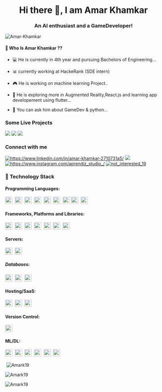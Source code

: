 <h1 align="center">Hi there 👋, I am Amar Khamkar</h1>
<h3 align="center">An AI enthusiast and a GameDeveloper!</h3>
<p align="left"> <img src="https://komarev.com/ghpvc/?username=Amark19&label=Profile%20views&color=0e75b6&style=flat" alt="Amar-Khamkar" /> </p>

#### 🤔 Who Is Amar Khamkar ??
  
- 💻 He is currently in 4th year and pursuing  Bachelors of Engineering...  

- 📊 currently working at HackeRank (SDE intern)
  
- 🎮 He is working on machine learning Project..
  
- 🌱 He is exploring more in Augmented Reality,React.js and learning app developement using flutter...
  
- 💬 You can ask him about GameDev & python...
  
  
 </p>
 
 ### **Some Live Projects**

<a href="https://www.calcont.in/"><img src="https://img.shields.io/badge/Calcont(15k+ traffic)-343434?style=for-the-badge&logo=webpage&logoColor=#FF7139"/></a>
<a href="https://play.google.com/store/apps/details?id=com.aprendizstudio.ARLAB"><img src="https://img.shields.io/badge/ARLab-9820a7?style=for-the-badge&logo=webpage&logoColor=#FF7139"/></a>
<a href="https://play.google.com/store/apps/details?id=com.aprendizstudio.monuverse"><img src="https://img.shields.io/badge/monuverse-004369?style=for-the-badge&logo=webpage&logoColor=#004369"/></a>
<h3 align="left">Connect with me</h3>
<a href="https://www.linkedin.com/in/amar-khamkar-2710731a5/" target="blank"><img src="https://img.shields.io/badge/linkedin-%230077B5.svg?style=for-the-badge&logo=linkedin&logoColor=white" alt="https://www.linkedin.com/in/amar-khamkar-2710731a5/" /></a>
<a href="mailto:amarkhamkar6@gmail.com"><img src="https://img.shields.io/badge/Gmail-D14836?style=for-the-badge&logo=gmail&logoColor=white"></a>
<a href="https://www.instagram.com/aprendiz_studio_/" target="blank"><img  src="https://img.shields.io/badge/Instagram-%23E4405F.svg?style=for-the-badge&logo=Instagram&logoColor=white" alt="https://www.instagram.com/aprendiz_studio_/" /></a>
<a href="https://www.reddit.com/user/not_interested_19" target="blank"><img  src="https://img.shields.io/badge/Reddit-db561d.svg?style=for-the-badge&logo=Reddit&logoColor=white" alt="not_interested_19" /></a>
 
### 🔭 **Technology Stack**

#### **Programming Languages**:

<img height=23 src="https://img.shields.io/badge/python-3670A0?style=for-the-badge&logo=python&logoColor=ffdd54">&nbsp;&nbsp;<img height=23 src="https://img.shields.io/badge/javascript-%23323330.svg?style=for-the-badge&logo=javascript&logoColor=%23F7DF1E">&nbsp;&nbsp;<img height=23 src="https://img.shields.io/badge/csharp-%23007ACC.svg?style=for-the-badge&logo=csharp&logoColor=white">&nbsp;&nbsp;<img height=23 src="https://img.shields.io/badge/c-%2300599C.svg?style=for-the-badge&logo=c%2B%2B&logoColor=white">&nbsp;&nbsp;<img height=23 src="https://img.shields.io/badge/-Java-000000?style=for-the-badge&logo=Java&logoColor=white">&nbsp;&nbsp;<img height=23 src="https://img.shields.io/badge/css3-%231572B6.svg?style=for-the-badge&logo=css3&logoColor=white">&nbsp;&nbsp;<img height=23 src="https://img.shields.io/badge/html5-%23E34F26.svg?style=for-the-badge&logo=html5&logoColor=white">
<img height=23 src="https://img.shields.io/badge/Ruby-CC342D.svg?logo=Ruby&style=flat&logoColor=white">&nbsp;&nbsp;<img height=23 src="https://img.shields.io/badge/Dart-9820a7.svg?logo=Dart&style=flat&logoColor=white">&nbsp;&nbsp;



#### **Frameworks, Platforms and Libraries**:

<img height=23 src="https://img.shields.io/badge/django-%23092E20.svg?style=for-the-badge&logo=django&logoColor=white">&nbsp;&nbsp;<img height=23 src="https://img.shields.io/badge/unity-%23000.svg?style=for-the-badge&logo=unity&logoColor=white">&nbsp;&nbsp;<img height=23 src="https://img.shields.io/badge/flask-6f777e?style=for-the-badge&logo=flask&logoColor=white">&nbsp;&nbsp;<img height=23 src="https://img.shields.io/badge/react-%2320232a.svg?style=for-the-badge&logo=react&logoColor=%2361DAFB">&nbsp;&nbsp;<img height=23 src="https://img.shields.io/badge/blender-%23E34F26.svg?style=for-the-badge&logo=blender&logoColor=white">&nbsp;&nbsp;<img height=23 src="https://img.shields.io/badge/arfoundation-291ac1?style=for-the-badge&logo=arfoundation&logoColor=white">&nbsp;&nbsp;<img height=23 src="https://img.shields.io/badge/flutter-%2320232a.svg?style=for-the-badge&logo=flutter&logoColor=%2361DAFB">&nbsp;&nbsp;

#### **Servers**:

<img height=23 src="https://img.shields.io/badge/nginx%20-%231572B6.svg?&style=for-the-badge&logo=nginx&logoColor=red">&nbsp;&nbsp;<img height=23 src="https://img.shields.io/badge/apache-%232C5263.svg?style=for-the-badge&logo=apache&logoColor=white">

##### **Databases**:

<img height=23 src="https://img.shields.io/badge/MongoDB-%234ea94b.svg?style=for-the-badge&logo=mongodb&logoColor=white">&nbsp;&nbsp;<img height=23 src="https://img.shields.io/badge/sqlite-%23316192.svg?style=for-the-badge&logo=sqlite&logoColor=white">&nbsp;&nbsp;<img height=23 src="https://img.shields.io/badge/firebase-%23039BE5.svg?style=for-the-badge&logo=firebase&logoColor=#00C7B7)">&nbsp;&nbsp;

#### **Hosting/SaaS**:

<img height=23 src="https://img.shields.io/badge/AWS-%23FF9900.svg?style=for-the-badge&logo=amazon-aws&logoColor=white">&nbsp;&nbsp;<img height=23 src="https://img.shields.io/badge/DigitalOcean-%230167ff.svg?style=for-the-badge&logo=digitalOcean&logoColor=white">&nbsp;&nbsp;<img height=23 src="https://img.shields.io/badge/heroku-%23430098.svg?style=for-the-badge&logo=heroku&logoColor=white">

#### **Version Control**:

<img height=23 src="https://img.shields.io/badge/git-%23F05033.svg?style=for-the-badge&logo=git&logoColor=white">

#### **ML/DL**:

<img height=23 src="https://img.shields.io/badge/TensorFlow-%23FF6F00.svg?style=for-the-badge&logo=TensorFlow&logoColor=white">&nbsp;&nbsp;<img height=23 src="https://img.shields.io/badge/Keras-%23D00000.svg?style=for-the-badge&logo=Keras&logoColor=white">&nbsp;&nbsp;<img height=23 src="https://img.shields.io/badge/Plotly-%233F4F75.svg?style=for-the-badge&logo=plotly&logoColor=white">&nbsp;&nbsp;<img height=23 src="https://img.shields.io/badge/numpy-%23013243.svg?style=for-the-badge&logo=numpy&logoColor=white">&nbsp;&nbsp;<img height=23 src="https://img.shields.io/badge/pandas-%23150458.svg?style=for-the-badge&logo=pandas&logoColor=white">&nbsp;&nbsp;<img height=23 src="https://img.shields.io/badge/sklearn-%233F4F75.svg?style=for-the-badge&logo=scikit-learn&logoColor=white">


<p>&nbsp;<img align="center" src="https://github-readme-stats.vercel.app/api?username=Amark19&show_icons=true&layout=compact&locale=en&theme=tokyonight" alt="Amark19" /></p>
<p><img align="center" src="https://streak-stats.demolab.com?user=Amark19&theme=dark" alt="Amark19" /></p>
<p><img align="center" src="https://activity-graph.herokuapp.com/graph?username=Amark19&bg_color=201d1f&color=c0e2b1&line=6dca73&point=87f82a&area=true&hide_border=true" alt="Amark19" /></p>
<br>
